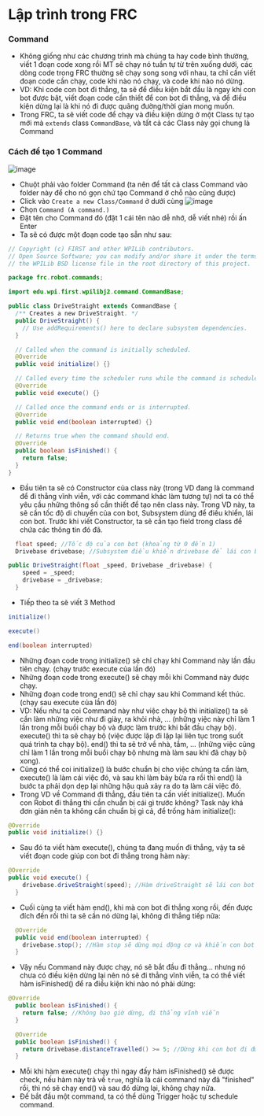 # Lập trình trong FRC
### Command
- Không giống như các chương trình mà chúng ta hay code bình thường, viết 1 đoạn code xong rồi MT sẽ chạy nó tuần tự từ trên xuống dưới, các dòng code trong FRC thường sẽ chạy song song với nhau, ta chỉ cần viết đoạn code cần chạy, code khi nào nó chạy, và code khi nào nó dừng.
- VD: Khi code con bot đi thẳng, ta sẽ để điều kiện bắt đầu là ngay khi con bot được bật, viết đoạn code cần thiết để con bot đi thẳng, và để điều kiện dừng lại là khi nó đi được quãng đường/thời gian mong muốn.
- Trong FRC, ta sẽ viết code để chạy và điều kiện dừng ở một Class tự tạo mới mà `extends` class `CommandBase`, và tất cả các Class này gọi chung là Command
### Cách để tạo 1 Command
![image](https://github.com/bingchilling6520/training-2023/assets/86175803/c4575fb2-1860-4334-bb92-6df554b9f5c5)
- Chuột phải vào folder Command (ta nên để tất cả class Command vào folder này để cho nó gọn chứ tạo Command ở chỗ nào cũng được)
- Click vào `Create a new Class/Command` ở dưới cùng
![image](https://github.com/bingchilling6520/training-2023/assets/86175803/7fe07837-e599-4599-aace-0fb7ad31f64a)
- Chọn `Command (A command.)`
- Đặt tên cho Command đó (đặt 1 cái tên nào dễ nhớ, dễ viết nhé) rồi ấn Enter
- Ta sẽ có được một đoạn code tạo sẵn như sau:
``` java
// Copyright (c) FIRST and other WPILib contributors.
// Open Source Software; you can modify and/or share it under the terms of
// the WPILib BSD license file in the root directory of this project.

package frc.robot.commands;

import edu.wpi.first.wpilibj2.command.CommandBase;

public class DriveStraight extends CommandBase {
  /** Creates a new DriveStraight. */
  public DriveStraight() {
    // Use addRequirements() here to declare subsystem dependencies.
  }

  // Called when the command is initially scheduled.
  @Override
  public void initialize() {}

  // Called every time the scheduler runs while the command is scheduled.
  @Override
  public void execute() {}

  // Called once the command ends or is interrupted.
  @Override
  public void end(boolean interrupted) {}

  // Returns true when the command should end.
  @Override
  public boolean isFinished() {
    return false;
  }
}

```
- Đầu tiên ta sẽ có Constructor của class này (trong VD đang là command để đi thẳng vĩnh viễn, với các command khác làm tương tự) nơi ta có thể yêu cầu những thông số cần thiết để tạo nên class này. Trong VD này, ta sẽ cần tốc độ di chuyển của con bot, Subsystem dùng để điều khiển, lái con bot. Trước khi viết Constructor, ta sẽ cần tạo field trong class để chứa các thông tin đó đã.
``` java
  float speed; //Tốc độ của con bot (khoảng từ 0 đến 1)
  Drivebase drivebase; //Subsystem điều khiển drivebase để lái con bot
```
``` java
public DriveStraight(float _speed, Drivebase _drivebase) {
    speed = _speed;
    drivebase = _drivebase;
  }
```
- Tiếp theo ta sẽ viết 3 Method
``` java
initialize()
```
``` java
execute()
``` 
``` java 
end(boolean interrupted)
```
- Những đoạn code trong initialize() sẽ chỉ chạy khi Command này lần đầu tiên chạy. (chạy trước execute của lần đó)
- Những đoạn code trong execute() sẽ chạy mỗi khi Command này được chạy.
- Những đoạn code trong end() sẽ chỉ chạy sau khi Command kết thúc. (chạy sau execute của lần đó)
- VD: Nếu như ta coi Command này như việc chạy bộ thì initialize() ta sẽ cần làm những việc như đi giày, ra khỏi nhà, ... (những việc này chỉ làm 1 lần  trong mỗi buổi chạy bộ và được làm trước khi bắt đầu chạy bộ). execute() thì ta sẽ chạy bộ (việc được lặp đi lặp lại liên tục trong suốt quá trình ta chạy bộ). end() thì ta sẽ trở về nhà, tắm, ... (những việc cũng chỉ làm 1 lần trong mỗi buổi chạy bộ nhưng mà làm sau khi đã chạy bộ xong).
- Cũng có thể coi initialize() là bước chuẩn bị cho việc chúng ta cần làm, execute() là làm cái việc đó, và sau khi làm bày bừa ra rồi thì end() là bước ta phải dọn dẹp lại những hậu quả xảy ra do ta làm cái việc đó.
- Trong VD về Command đi thẳng, đầu tiên ta cần viết initialize(). Muốn con Robot đi thẳng thì cần chuẩn bị cái gì trước không? Task này khá đơn giản nên ta không cần chuẩn bị gì cả, để trống hàm initialize():
``` java
@Override
public void initialize() {}
```
- Sau đó ta viết hàm execute(), chúng ta đang muốn đi thẳng, vậy ta sẽ viết đoạn code giúp con bot đi thẳng trong hàm này:
``` java
@Override
public void execute() {
    drivebase.driveStraight(speed); //Hàm driveStraight sẽ lái con bot đi thẳng với vận tốc là 'speed'
  }
```
- Cuối cùng ta viết hàm end(), khi mà con bot đi thẳng xong rồi, đến được đích đến rồi thì ta sẽ cần nó dừng lại, không đi thẳng tiếp nữa:
``` java
  @Override
  public void end(boolean interrupted) {
    drivebase.stop(); //Hàm stop sẽ dừng mọi động cơ và khiến con bot dừng lại
  }
```
- Vậy nếu Command này được chạy, nó sẽ bắt đầu đi thẳng... nhưng nó chưa có điều kiện dừng lại nên nó sẽ đi thẳng vĩnh viễn, ta có thể viết hàm isFinished() để ra điều kiện khi nào nó phải dừng:
``` java
@Override
  public boolean isFinished() {
    return false; //Không bao giờ dừng, đi thẳng vĩnh viễn
  }
```
``` java
  @Override
  public boolean isFinished() {
    return drivebase.distanceTravelled() >= 5; //Dừng khi con bot đi được 5m, hàm distanceTravelled() trả về khoảng cách con bot đã đi được với đơn vị là mét
  }
```
- Mỗi khi hàm execute() chạy thì ngay đấy hàm isFinished() sẽ được check, nếu hàm này trả về `true`, nghĩa là cái command này đã "finished" rồi, thì nó sẽ chạy end() và sau đó dừng lại, không chạy nữa.
- Để bắt đầu một command, ta có thể dùng Trigger hoặc tự schedule command.
